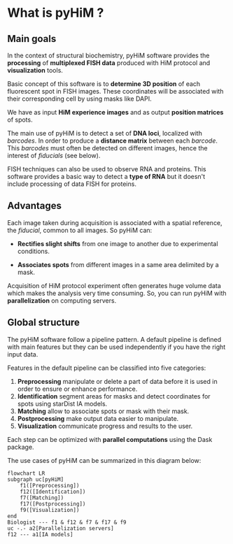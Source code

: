 # What is pyHiM ?

## Main goals

In the context of structural biochemistry, pyHiM software provides the **processing** of **multiplexed FISH data** produced with HiM protocol and **visualization** tools.

Basic concept of this software is to **determine 3D position** of each fluorescent spot in FISH images. These coordinates will be associated with their corresponding cell by using masks like DAPI.

We have as input **HiM experience images** and as output **position matrices** of spots.

The main use of pyHiM is to detect a set of **DNA loci**, localized with _barcodes_. In order to produce a **distance matrix** between each _barcode_. This _barcodes_ must often be detected on different images, hence the interest of _fiducials_ (see below).

FISH techniques can also be used to observe RNA and proteins. This software provides a basic way to detect a **type of RNA** but it doesn't include processing of data FISH for proteins.

## Advantages

Each image taken during acquisition is associated with a spatial reference, the _fiducial_, common to all images. So pyHiM can:

-   **Rectifies slight shifts** from one image to another due to experimental conditions.
    
-   **Associates spots** from different images in a same area delimited by a mask.
    

Acquisition of HiM protocol experiment often generates huge volume data which makes the analysis very time consuming. So, you can run pyHiM with **parallelization** on computing servers.

## Global structure
The pyHiM software follow a pipeline pattern. A default pipeline is defined with main features but they can be used independently if you have the right input data.

Features in the default pipeline can be classified into five categories:
1. **Preprocessing** manipulate or delete a part of data before it is used in order to ensure or enhance performance.
2. **Identification** segment areas for masks and detect coordinates for spots using starDist IA models.
3. **Matching** allow to associate spots or mask with their mask.
4. **Postprocessing** make output data easier to manipulate.
5. **Visualization** communicate progress and results to the user.

Each step can be optimized with **parallel computations** using the Dask package.

The use cases of pyHiM can be summarized in this diagram below:

```{mermaid}
flowchart LR
subgraph uc[pyHiM]
	f1([Preprocessing])
	f12([Identification])
	f7([Matching])
	f17([Postprocessing])
	f9([Visualization])
end
Biologist --- f1 & f12 & f7 & f17 & f9
uc -.- a2[Parallelization servers]
f12 --- a1[IA models]
```
